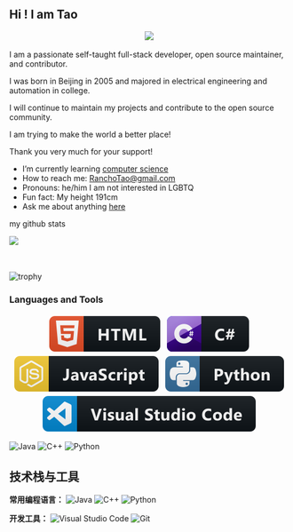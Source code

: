 ## Hi !  I am Tao

<p align="center">
  <a href="https://github.com/DenverCoder1/readme-typing-svg">
    <img src="https://readme-typing-svg.demolab.com/?lines=Full-stack%20web%20and%20app%20developer;Experienced%20Python%2FPytorch%20OIer;5%2Byears%20of%20coding%20experience;Always%20learning%20new%20things&font=Fira%20Code&center=true&width=440&height=45&color=f75c7e&vCenter=true&pause=1000&size=22" /></a>
</p>

I am a passionate self-taught full-stack developer, open source maintainer, and contributor.

I was born in Beijing in 2005 and majored in electrical engineering and automation in college.

I will continue to maintain my projects and contribute to the open source community.

I am trying to make the world a better place!

Thank you very much for your support!

-  I’m currently learning [computer science](https://www.youtube.com/playlist?list=PL8dPuuaLjXtNlUrzyH5r6jN9ulI)
-  How to reach me: RanchoTao@gmail.com
-  Pronouns: he/him  I am not interested in LGBTQ
-  Fun fact: My height 191cm
-  Ask me about anything [here](https://github.com/Stream314/Stream314/issues)

 my github stats
<!--  -->

<a href="https://github.com/Stream314/github-readme-stats"> 
    <img  src="https://github-readme-stats.vercel.app/api?username=Stream314&&show_icons=true&theme=radical"/>
  </a>

</p>

<br />

![trophy](https://github-profile-trophy.vercel.app/?username=Stream314&theme=radical&title=-Reviews)

### Languages and Tools

<p align="center">
  
  <!-- For more icons please follow  https://github.com/MikeCodesDotNET/ColoredBadges -->
  <img src="https://raw.githubusercontent.com/8bithemant/8bithemant/master/svg/dev/languages/html.svg" alt="html" style="vertical-align:top; margin:4px">    
  <img src="https://raw.githubusercontent.com/8bithemant/8bithemant/master/svg/dev/languages/csharp.svg" alt="csharp" style="vertical-align:top; margin:4px">
  <img src="https://raw.githubusercontent.com/8bithemant/8bithemant/master/svg/dev/languages/js.svg" alt="js" style="vertical-align:top; margin:4px">
  <img src="https://raw.githubusercontent.com/8bithemant/8bithemant/master/svg/dev/languages/python.svg" alt="python" style="vertical-align:top; margin:4px">
  <img src="https://raw.githubusercontent.com/8bithemant/8bithemant/master/svg/dev/tools/visualstudio_code.svg" alt="vscode" style="vertical-align:top; margin:4px">
</p>

![Java](https://img.shields.io/badge/Java-ED8B00?style=for-the-badge&logo=openjdk&logoColor=white)
![C++](https://img.shields.io/badge/C%2B%2B-00599C?style=for-the-badge&logo=cplusplus&logoColor=white)
![Python](https://img.shields.io/badge/Python-3776AB?style=for-the-badge&logo=python&logoColor=white)

## 技术栈与工具

**常用编程语言：**
![Java](https://img.shields.io/badge/Java-ED8B00?style=for-the-badge&logo=openjdk&logoColor=white)
![C++](https://img.shields.io/badge/C%2B%2B-00599C?style=for-the-badge&logo=cplusplus&logoColor=white)
![Python](https://img.shields.io/badge/Python-3776AB?style=for-the-badge&logo=python&logoColor=white)

**开发工具：**
![Visual Studio Code](https://img.shields.io/badge/Visual_Studio_Code-0078D4?style=for-the-badge&logo=visual%20studio%20code&logoColor=white)
![Git](https://img.shields.io/badge/Git-F05032?style=for-the-badge&logo=git&logoColor=white)
